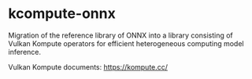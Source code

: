 # kcompute-onnx
Migration of the reference library of ONNX into a library consisting of Vulkan Kompute operators for efficient heterogeneous computing model inference.

Vulkan Kompute documents: https://kompute.cc/
